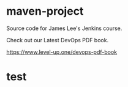 # maven-project
Source code for James Lee's Jenkins course.

Check out our Latest DevOps PDF book.

https://www.level-up.one/devops-pdf-book

# test
